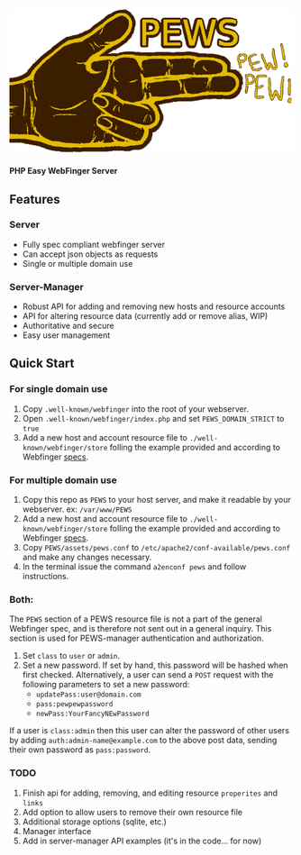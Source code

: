 ![#PEWS (Pew! Pew!)](assets/logo.png)
---------------------------------------------------
#### PHP Easy WebFinger Server

## Features
### Server
* Fully spec compliant webfinger server 
* Can accept json objects as requests
* Single or multiple domain use
### Server-Manager 
* Robust API for adding and removing new hosts and resource accounts
* API for altering resource data (currently add or remove alias, WIP)
* Authoritative and secure
* Easy user management
## Quick Start
### For single domain use
1. Copy `.well-known/webfinger` into the root of your webserver.
2. Open `.well-known/webfinger/index.php` and set `PEWS_DOMAIN_STRICT` to `true`
3. Add a new host and account resource file to `./well-known/webfinger/store` folling the example provided and according to Webfinger [specs](https://tools.ietf.org/html/rfc7033).
### For multiple domain use
1. Copy this repo as `PEWS` to your host server, and make it readable by your webserver. ex: `/var/www/PEWS`
2. Add a new host and account resource file to `./well-known/webfinger/store` folling the example provided and according to Webfinger [specs](https://tools.ietf.org/html/rfc7033).
3. Copy `PEWS/assets/pews.conf` to `/etc/apache2/conf-available/pews.conf` and make any changes necessary.
4. In the terminal issue the command `a2enconf pews` and follow instructions.
### Both:
The `PEWS` section of a PEWS resource file is not a part of the general Webfinger spec, and is therefore not sent out in a general inquiry. This section is used for PEWS-manager authentication and authorization.  
1. Set `class` to `user` or `admin`.  
2. Set a new password. If set by hand, this password will be hashed when first checked. Alternatively, a user can send a `POST` request with the following parameters to set a new password:   
	* `updatePass:user@domain.com`  
	* `pass:pewpewpassword`  
	* `newPass:YourFancyNEwPassword`  

If a user is `class:admin` then this user can alter the password of other users by adding `auth:admin-name@example.com` to the above post data, sending their own password as `pass:password`.
### TODO
1. Finish api for adding, removing, and editing resource `properites` and `links`
2. Add option to allow users to remove their own resource file
3. Additional storage options (sqlite, etc.)
4. Manager interface
5. Add in server-manager API examples (it's in the code... for now)
